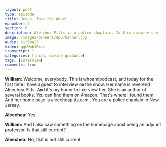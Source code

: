 ```yaml
---
layout: post
type: episode
title: Jesus, Take the Wheel
epnumber: 7
section: 0
description: Aleechea Pitts is a police chaplain. In this episode she tells us about her path to finding her personal identity in serving others and praising God through writing self-help books, giving workshops, singing, playing music and preaching the gospel of Christ. Her path has been illuminated by a figurative voice that guides her everyday decision-making and provides her life with peace and fulfillment.
image: /images/banners/ep07banner.jpg
audio: s1!9ba23
video: gghWwb1Rxrc
transcript: 1
categories: [faith, divine guidance]
tags: [interview]
comments: true
---
```

<p><b>William:</b> Welcome, everybody. This is
whoamipodcast, and today for the first
time I have a guest to interview on the
show.
Her name is reverend Aleechea Pitts.
And it's my honor to interview her.
She is an author of several books. You
can find them on Amazon. That's where I
found them. And her home page is aleecheapitts.com .
You are a police chaplain in
New Jersey.
</p>

<p><b>Aleechea:</b> Yes.
</p>

<p><b>William:</b> And I also saw something on the
homepage about being an adjunct
professor. Is that still current?
</p>

<p><b>Aleechea:</b> No, that
is not still current.
</p>